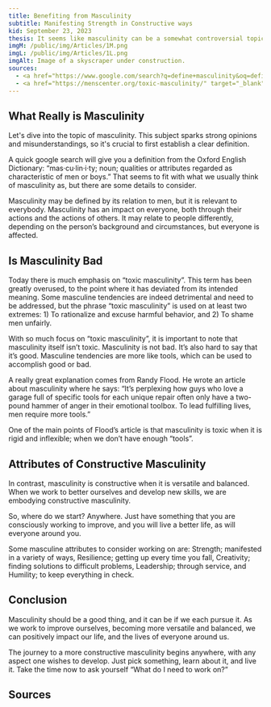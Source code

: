 ```yaml
---
title: Benefiting from Masculinity
subtitle: Manifesting Strength in Constructive ways
kid: September 23, 2023
thesis: It seems like masculinity can be a somewhat controversial topic. The big question is whether masculinity is detrimental, or should be encouraged? One thing is certain, masculinity plays a huge role in everybody's lives, both directly and indirectly. For this reason, it’s important that everyone gains a better understanding.
imgM: /public/img/Articles/1M.png
imgL: /public/img/Articles/1L.png
imgAlt: Image of a skyscraper under construction.
sources:
  - <a href="https://www.google.com/search?q=define+masculinity&oq=define+mascu&aqs=chrome.0.35i39i650j69i57j0i20i263i512j0i512l4j0i10i512l2j0i512.2819j0j7&sourceid=chrome&ie=UTF-8" target="_blank">Masculinity, Googles' Definition</a>
  - <a href="https://menscenter.org/toxic-masculinity/" target="_blank">Talking About “Toxic Masculinity”, Randy Flood</a>
---
```

<style>#title_banner .background_img{filter: brightness(.4);} #title_banner #titles{color: rgb(255, 255, 255);}</style>

## What Really is Masculinity
Let's dive into the topic of masculinity. This subject sparks strong opinions and misunderstandings, so it's crucial to first establish a clear definition.

A quick google search will give you a definition from the Oxford English Dictionary: “mas·cu·lin·i·ty; noun; qualities or attributes regarded as characteristic of men or boys.” That seems to fit with what we usually think of masculinity as, but there are some details to consider.

Masculinity may be defined by its relation to men, but it is relevant to everybody. Masculinity has an impact on everyone, both through their actions and the actions of others. It may relate to people differently, depending on the person’s background and circumstances, but everyone is affected.
## Is Masculinity Bad
Today there is much emphasis on “toxic masculinity”. This term has been greatly overused, to the point where it has deviated from its intended meaning. Some masculine tendencies are indeed detrimental and need to be addressed, but the phrase “toxic masculinity” is used on at least two extremes: 1) To rationalize and excuse harmful behavior, and 2) To shame men unfairly.

With so much focus on “toxic masculinity”, it is important to note that masculinity itself isn’t toxic. Masculinity is not bad. It’s also hard to say that it’s good. Masculine tendencies are more like tools, which can be used to accomplish good or bad.

A really great explanation comes from Randy Flood. He wrote an article about masculinity where he says: “It’s perplexing how guys who love a garage full of specific tools for each unique repair often only have a two-pound hammer of anger in their emotional toolbox. To lead fulfilling lives, men require more tools.”

One of the main points of Flood’s article is that masculinity is toxic when it is rigid and inflexible; when we don’t have enough “tools”. 
## Attributes of Constructive Masculinity
In contrast, masculinity is constructive when it is versatile and balanced. When we work to better ourselves and develop new skills, we are embodying constructive masculinity.

So, where do we start? Anywhere. Just have something that you are consciously working to improve, and you will live a better life, as will everyone around you. 

Some masculine attributes to consider working on are: Strength; manifested in a variety of ways, Resilience; getting up every time you fall, Creativity; finding solutions to difficult problems, Leadership; through service, and Humility; to keep everything in check.
## Conclusion
Masculinity should be a good thing, and it can be if we each pursue it. As we work to improve ourselves, becoming more versatile and balanced, we can positively impact our life, and the lives of everyone around us.

The journey to a more constructive masculinity begins anywhere, with any aspect one wishes to develop. Just pick something, learn about it, and live it. Take the time now to ask yourself “What do I need to work on?”
## Sources